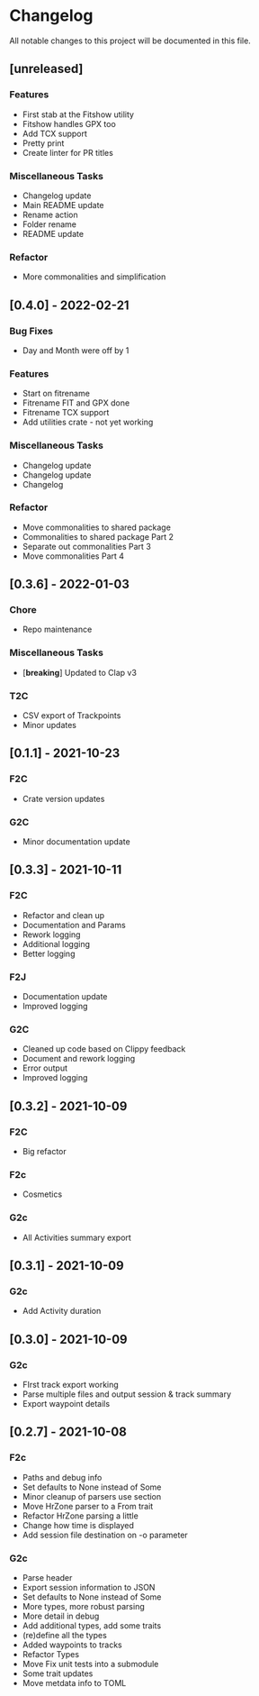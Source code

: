 # Changelog
All notable changes to this project will be documented in this file.

## [unreleased]

### Features

- First stab at the Fitshow utility
- Fitshow handles GPX too
- Add TCX support
- Pretty print
- Create linter for PR titles

### Miscellaneous Tasks

- Changelog update
- Main README update
- Rename action
- Folder rename
- README update

### Refactor

- More commonalities and simplification

## [0.4.0] - 2022-02-21

### Bug Fixes

- Day and Month were off by 1

### Features

- Start on fitrename
- Fitrename FIT and GPX done
- Fitrename TCX support
- Add utilities crate - not yet working

### Miscellaneous Tasks

- Changelog update
- Changelog update
- Changelog

### Refactor

- Move commonalities to shared package
- Commonalities to shared package Part 2
- Separate out commonalities Part 3
- Move commonalities Part 4

## [0.3.6] - 2022-01-03

### Chore

- Repo maintenance

### Miscellaneous Tasks

- [**breaking**] Updated to Clap v3

### T2C

- CSV export of Trackpoints
- Minor updates

## [0.1.1] - 2021-10-23

### F2C

- Crate version updates

### G2C

- Minor documentation update

## [0.3.3] - 2021-10-11

### F2C

- Refactor and clean up
- Documentation and Params
- Rework logging
- Additional logging
- Better logging

### F2J

- Documentation update
- Improved logging

### G2C

- Cleaned up code based on Clippy feedback
- Document and rework logging
- Error output
- Improved logging

## [0.3.2] - 2021-10-09

### F2C

- Big refactor

### F2c

- Cosmetics

### G2c

- All Activities summary export

## [0.3.1] - 2021-10-09

### G2c

- Add Activity duration

## [0.3.0] - 2021-10-09

### G2c

- FIrst track export working
- Parse multiple files and output session & track summary
- Export waypoint details

## [0.2.7] - 2021-10-08

### F2c

- Paths and debug info
- Set defaults to None instead of Some
- Minor cleanup of parsers use section
- Move HrZone parser to a From trait
- Refactor HrZone parsing a little
- Change how time is displayed
- Add session file destination on -o parameter

### G2c

- Parse header
- Export session information to JSON
- Set defaults to None instead of Some
- More types, more robust parsing
- More detail in debug
- Add additional types, add some traits
- (re)define all the types
- Added waypoints to tracks
- Refactor Types
- Move Fix unit tests into a submodule
- Some trait updates
- Move metdata info to TOML

<!-- generated by git-cliff -->
